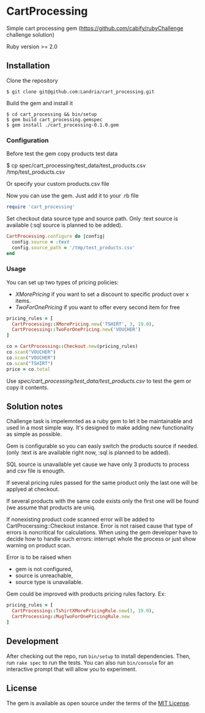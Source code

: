 # CartProcessing

Simple cart processing gem (https://github.com/cabify/rubyChallenge challenge solution)

Ruby version >= 2.0

## Installation

Clone the repository

    $ git clone git@github.com:Landria/cart_processing.git

Build the gem and install it

    $ cd cart_processing && bin/setup
    $ gem build cart_processing.gemspec
    $ gem install ./cart_processing-0.1.0.gem

### Configuration
Before test the gem copy products test data

  $ cp spec/cart_processing/test_data/test_products.csv /tmp/test_products.csv

Or specify your custom products.csv file

Now you can use the gem. Just add it to your .rb file

```ruby
require 'cart_processing'
```

Set checkout data source type and source path. Only :text source is available (:sql source is planned to be added).

```ruby
CartProcessing.configure do |config|
  config.source = :text
  config.source_path = '/tmp/test_products.csv'
end
```

### Usage

You can set up two types of pricing policies:

  - *XMorePricing* if you want to set a discount to specific product over x items.
  - *TwoForOnePricing* if you want to offer every second item for free

```ruby
pricing_rules = [
  CartProcessing::XMorePricing.new('TSHIRT', 3, 19.0),
  CartProcessing::TwoForOnePricing.new('VOUCHER')
]

co = CartProcessing::Checkout.new(pricing_rules)
co.scan("VOUCHER")
co.scan("VOUCHER")
co.scan("TSHIRT")
price = co.total
```

Use *spec/cart_processing/test_data/test_products.csv* to test the gem or copy it contents.

## Solution notes

Challenge task is impelemnted as a ruby gem to let it be maintainable and used in a most simple way. It's designed to make adding new functionality as simple as possible.

Gem is configurable so you can easly switch the products source if needed. (only :text is are available right now, :sql is planned to be added).

SQL source is unavailable yet cause we have only 3 products to process and csv file is enougth.

If several pricing rules passed for the same product only the last one will be applyed at checkout.

If several products with the same code exists only the first one will be found (we assume that products are uniq.

If nonexisting product code scanned error will be added to CartProcerssing::Checkout instance. Error is not raised cause that type of errors is noncritical for calculations.
When using the gem developer have to decide how to handle such errors: interrupt whole the process or just show warning on product scan.

Error is to be raised when

  - gem is not configured,
  - source is unreachable,
  - source type is unavailable.

Gem could be improved with products pricing rules factory. Ex:

```ruby
pricing_rules = [
  CartProcessing::TshirtXMorePricingRule.new(3, 19.0),
  CartProcessing::MugTwoForOnePricingRule.new
]
```

## Development

After checking out the repo, run `bin/setup` to install dependencies. Then, run `rake spec` to run the tests. You can also run `bin/console` for an interactive prompt that will allow you to experiment.

## License

The gem is available as open source under the terms of the [MIT License](https://opensource.org/licenses/MIT).
